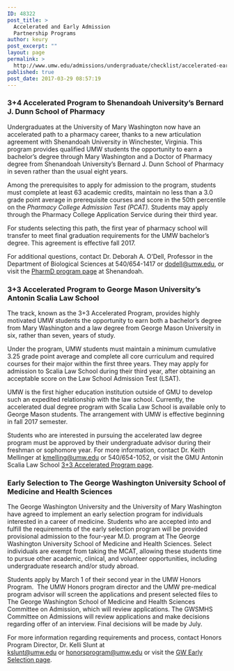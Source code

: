 ```yaml
---
ID: 48322
post_title: >
  Accelerated and Early Admission
  Partnership Programs
author: keury
post_excerpt: ""
layout: page
permalink: >
  http://www.umw.edu/admissions/undergraduate/checklist/accelerated-early-admission-partnership-programs/
published: true
post_date: 2017-03-29 08:57:19
---
```

<h3>3+4 Accelerated Program to Shenandoah University’s Bernard J. Dunn School of Pharmacy</h3>
Undergraduates at the University of Mary Washington now have an accelerated path to a pharmacy career, thanks to a new articulation agreement with Shenandoah University in Winchester, Virginia. This program provides qualified UMW students the opportunity to earn a bachelor’s degree through Mary Washington and a Doctor of Pharmacy degree from Shenandoah University’s Bernard J. Dunn School of Pharmacy in seven rather than the usual eight years.

Among the prerequisites to apply for admission to the program, students must complete at least 63 academic credits, maintain no less than a 3.0 grade point average in prerequisite courses and score in the 50th percentile on the <em>Pharmacy College Admission Test (PCAT)</em><em>.</em> Students may apply through the Pharmacy College Application Service during their third year.

For students selecting this path, the first year of pharmacy school will transfer to meet final graduation requirements for the UMW bachelor’s degree. This agreement is effective fall 2017.

For additional questions, contact Dr. Deborah A. O’Dell, Professor in the Department of Biological Sciences at 540/654-1417 or <a href="mailto:dodell@umw.edu">dodell@umw.edu</a>, or visit the <a href="https://www.su.edu/pharmacy/">PharmD program page</a> at Shenandoah.
<h3><strong>3+3 Accelerated Program to George Mason University’s Antonin</strong> <strong>Scalia Law School</strong></h3>
The track, known as the 3+3 Accelerated Program, provides highly motivated UMW students the opportunity to earn both a bachelor’s degree from Mary Washington and a law degree from George Mason University in six, rather than seven, years of study.

Under the program, UMW students must maintain a minimum cumulative 3.25 grade point average and complete all core curriculum and required courses for their major within the first three years. They may apply for admission to Scalia Law School during their third year, after obtaining an acceptable score on the Law School Admission Test (LSAT).

UMW is the first higher education institution outside of GMU to develop such an expedited relationship with the law school. Currently, the accelerated dual degree program with Scalia Law School is available only to George Mason students. The arrangement with UMW is effective beginning in fall 2017 semester.

Students who are interested in pursuing the accelerated law degree program must be approved by their undergraduate advisor during their freshman or sophomore year. For more information, contact Dr. Keith Mellinger at <a href="mailto:kmelling@umw.edu">kmelling@umw.edu</a> or 540/654-1052, or visit the GMU Antonin Scalia Law School <a href="https://www.law.gmu.edu/admissions/jd/3_3_program">3+3 Accelerated Program page</a>.
<h3><strong>Early Selection to The George Washington University School of Medicine and Health Sciences</strong></h3>
The George Washington University and the University of Mary Washington have agreed to implement an early selection program for individuals interested in a career of medicine. Students who are accepted into and fulfill the requirements of the early selection program will be provided provisional admission to the four-year M.D. program at The George Washington University School of Medicine and Health Sciences. Select individuals are exempt from taking the MCAT, allowing these students time to pursue other academic, clinical, and volunteer opportunities, including undergraduate research and/or study abroad.

Students apply by March 1 of their second year in the UMW Honors Program.  The UMW Honors program director and the UMW pre-medical program advisor will screen the applications and present selected files to The George Washington School of Medicine and Health Sciences Committee on Admission, which will review applications. The GWSMHS Committee on Admissions will review applications and make decisions regarding offer of an interview. Final decisions will be made by July.

For more information regarding requirements and process, contact Honors Program Director, Dr. Kelli Slunt at <a href="mailto:kslunt@umw.edu">kslunt@umw.edu</a> or <a href="mailto:honorsprogram@umw.edu">honorsprogram@umw.edu</a> or visit the <a href="http://academics.umw.edu/honorsprogram/gwu-early-acceptance-program/">GW Early Selection page</a>.